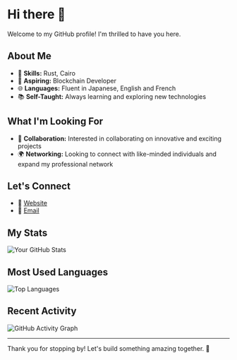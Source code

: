 # Hi there 👋

Welcome to my GitHub profile! I'm thrilled to have you here.

## About Me
- 🌟 **Skills:** Rust, Cairo
- 🚀 **Aspiring:** Blockchain Developer
- 🌐 **Languages:** Fluent in Japanese, English and French
- 📚 **Self-Taught:** Always learning and exploring new technologies

## What I'm Looking For
- 🤝 **Collaboration:** Interested in collaborating on innovative and exciting projects
- 🌍 **Networking:** Looking to connect with like-minded individuals and expand my professional network

## Let's Connect
- 💼 [Website](https://augustin-v.vercel.app/)
- 📧 [Email](mailto:avilletardpiano@gmail.com)

## My Stats
![Your GitHub Stats](https://github-readme-stats.vercel.app/api?username=augustin-v&show_icons=true&theme=radical)

## Most Used Languages
![Top Languages](https://github-readme-stats.vercel.app/api/top-langs/?username=augustin-v&layout=compact&theme=radical)

## Recent Activity
![GitHub Activity Graph](https://activity-graph.herokuapp.com/graph?username=augustin-v&theme=radical)

---

Thank you for stopping by! Let's build something amazing together. 🚀
